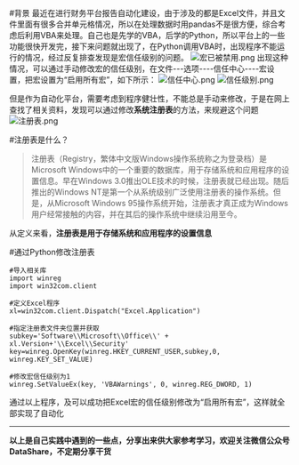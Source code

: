 #背景
最近在进行财务平台报告自动化建设，由于涉及的都是Excel文件，并且文件里面有很多合并单元格情况，所以在处理数据时用pandas不是很方便，综合考虑后利用VBA来处理。自己也是先学的VBA，后学的Python，所以平台上的一些功能很快开发完，接下来问题就出现了，在Python调用VBA时，出现程序不能运行的情况，经过反复排查发现是宏信任级别的问题。
![宏已被禁用.png](https://upload-images.jianshu.io/upload_images/6641583-0066f804b71fe9ac.png?imageMogr2/auto-orient/strip%7CimageView2/2/w/640)
出现这种情况，可以通过手动修改宏的信任级别，在文件---选项----信任中心----宏设置，把宏设置为“启用所有宏”，如下所示：
![信任中心.png](https://upload-images.jianshu.io/upload_images/6641583-1e4c3d3090b0df67.png?imageMogr2/auto-orient/strip%7CimageView2/2/w/640)
![信任级别.png](https://upload-images.jianshu.io/upload_images/6641583-989350f43de5055e.png?imageMogr2/auto-orient/strip%7CimageView2/2/w/640)

但是作为自动化平台，需要考虑到程序健壮性，不能总是手动来修改，于是在网上查找了相关资料，发现可以通过修改**系统注册表**的方法，来规避这个问题
![注册表.png](https://upload-images.jianshu.io/upload_images/6641583-7bb74d074a7d0fe3.png?imageMogr2/auto-orient/strip%7CimageView2/2/w/640)

#注册表是什么？

>注册表（Registry，繁体中文版Windows操作系统称之为登录档）是Microsoft Windows中的一个重要的数据库，用于存储系统和应用程序的设置信息。早在Windows 3.0推出OLE技术的时候，注册表就已经出现。随后推出的Windows NT是第一个从系统级别广泛使用注册表的操作系统。但是，从Microsoft Windows 95操作系统开始，注册表才真正成为Windows用户经常接触的内容，并在其后的操作系统中继续沿用至今。

从定义来看，**注册表是用于存储系统和应用程序的设置信息**

#通过Python修改注册表
```
#导入相关库
import winreg
import win32com.client

#定义Excel程序
xl=win32com.client.Dispatch("Excel.Application")

#指定注册表文件夹位置并获取
subkey='Software\\Microsoft\\Office\\' + xl.Version+'\\Excel\\Security'
key=winreg.OpenKey(winreg.HKEY_CURRENT_USER,subkey,0, winreg.KEY_SET_VALUE)

#修改宏信任级别为1
winreg.SetValueEx(key, 'VBAWarnings', 0, winreg.REG_DWORD, 1)
```
通过以上程序，及可以成功把Excel宏的信任级别修改为“启用所有宏”，这样就全部实现了自动化

**************************************************************************
**以上是自己实践中遇到的一些点，分享出来供大家参考学习，欢迎关注微信公众号DataShare，不定期分享干货**


